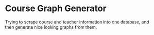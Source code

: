 # Course Graph Generator
Trying to scrape course and teacher information into one database, and then generate nice looking graphs from them. 


